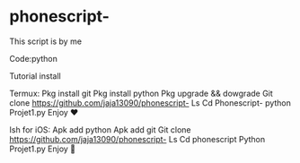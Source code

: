 # phonescript-
This script is by me 

Code:python 

Tutorial install 

Termux: 
Pkg install git
Pkg install python 
Pkg upgrade && dowgrade 
Git clone https://github.com/jaja13090/phonescript-
Ls 
Cd Phonescript-
python Projet1.py
Enjoy ❤️
   

Ish for iOS:
Apk add python 
Apk add git 
Git clone https://github.com/jaja13090/phonescript-
Ls
Cd phonescript
Python Projet1.py
Enjoy 🐍

